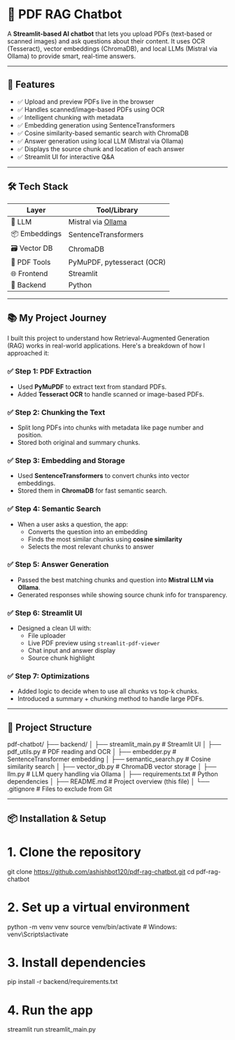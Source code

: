 # 📄 PDF RAG Chatbot

A **Streamlit-based AI chatbot** that lets you upload PDFs (text-based or scanned images) and ask questions about their content. It uses OCR (Tesseract), vector embeddings (ChromaDB), and local LLMs (Mistral via Ollama) to provide smart, real-time answers.

---

## 🚀 Features

- ✅ Upload and preview PDFs live in the browser
- ✅ Handles scanned/image-based PDFs using OCR
- ✅ Intelligent chunking with metadata
- ✅ Embedding generation using SentenceTransformers
- ✅ Cosine similarity-based semantic search with ChromaDB
- ✅ Answer generation using local LLM (Mistral via Ollama)
- ✅ Displays the source chunk and location of each answer
- ✅ Streamlit UI for interactive Q&A

---

## 🛠️ Tech Stack

| Layer        | Tool/Library                      |
|--------------|-----------------------------------|
| 🧠 LLM        | Mistral via [Ollama](https://ollama.com/) |
| 📦 Embeddings | SentenceTransformers              |
| 🗃️ Vector DB  | ChromaDB                          |
| 📄 PDF Tools  | PyMuPDF, pytesseract (OCR)        |
| 🌐 Frontend   | Streamlit                         |
| 🧠 Backend    | Python                            |

---

## 📚 My Project Journey

I built this project to understand how Retrieval-Augmented Generation (RAG) works in real-world applications. Here's a breakdown of how I approached it:

### ✅ Step 1: PDF Extraction
- Used **PyMuPDF** to extract text from standard PDFs.
- Added **Tesseract OCR** to handle scanned or image-based PDFs.

### ✅ Step 2: Chunking the Text
- Split long PDFs into chunks with metadata like page number and position.
- Stored both original and summary chunks.

### ✅ Step 3: Embedding and Storage
- Used **SentenceTransformers** to convert chunks into vector embeddings.
- Stored them in **ChromaDB** for fast semantic search.

### ✅ Step 4: Semantic Search
- When a user asks a question, the app:
  - Converts the question into an embedding
  - Finds the most similar chunks using **cosine similarity**
  - Selects the most relevant chunks to answer

### ✅ Step 5: Answer Generation
- Passed the best matching chunks and question into **Mistral LLM via Ollama**.
- Generated responses while showing source chunk info for transparency.

### ✅ Step 6: Streamlit UI
- Designed a clean UI with:
  - File uploader
  - Live PDF preview using `streamlit-pdf-viewer`
  - Chat input and answer display
  - Source chunk highlight

### ✅ Step 7: Optimizations
- Added logic to decide when to use all chunks vs top-k chunks.
- Introduced a summary + chunking method to handle large PDFs.

---

## 📁 Project Structure

pdf-chatbot/
├── backend/
│ ├── streamlit_main.py # Streamlit UI
│ ├── pdf_utils.py # PDF reading and OCR
│ ├── embedder.py # SentenceTransformer embedding
│ ├── semantic_search.py # Cosine similarity search
│ ├── vector_db.py # ChromaDB vector storage
│ ├── llm.py # LLM query handling via Ollama
│ ├── requirements.txt # Python dependencies
│ ├── README.md # Project overview (this file)
│ └── .gitignore # Files to exclude from Git


---

## 📦 Installation & Setup

# 1. Clone the repository
git clone https://github.com/ashishbot120/pdf-rag-chatbot.git
cd pdf-rag-chatbot

# 2. Set up a virtual environment
python -m venv venv
source venv/bin/activate         # Windows: venv\Scripts\activate

# 3. Install dependencies
pip install -r backend/requirements.txt

# 4. Run the app
streamlit run streamlit_main.py
